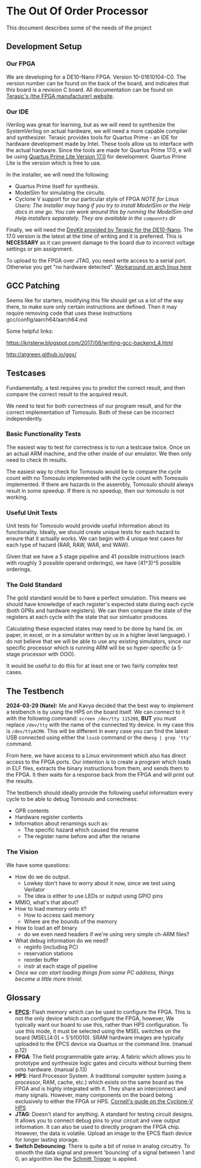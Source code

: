 # The Out Of Order Processor
This document describes some of the needs of the project

## Development Setup

### Our FPGA
We are developing for a DE10-Nano FPGA. Version 10-01610104-C0. The version number can be found on the back of the board, and indicates that this board is a revision C board. All documentation can be found on [Terasic's (the FPGA manufacturer) website](https://www.terasic.com.tw/cgi-bin/page/archive.pl?Language=English&CategoryNo=205&No=1046&PartNo=4#contents).

### Our IDE
iVerilog was great for learning, but as we will need to synthesize the SystemVerilog on actual hardware, we will need a more capable compiler and synthesizer. Terasic provides tools for Quartus Prime - an IDE for hardware development made by Intel. These tools allow us to interface with the actual hardware. Since the tools are made for Quartus Prime 17.0, e will be using [Quartus Prime Lite Version 17.0](https://www.intel.com/content/www/us/en/software-kit/669553/intel-quartus-prime-lite-edition-design-software-version-17-0-for-linux.html) for development. Quartus Prime Lite is the version which is free to use.

In the installer, we will need the following:
- Quartus Prime itself for synthesis.
- ModelSim for simulating the circuits.
- Cyclone V support for our particular style of FPGA
*NOTE for Linux Users: The installer may hang if you try to install ModelSim or the Help docs in one go. You can work around this by running the ModelSim and Help installers separately. They are available in the `componnts` dir*

Finally, we will need the [DevKit provided by Terasic for the DE10-Nano](https://www.intel.com/content/www/us/en/design-example/714622/cyclone-v-fpga-terasic-de10-nano-development-kit-baseline-pinout.html). The 17.0 version is the latest at the time of writing and it is preferred. This is **NECESSARY** as it can prevent damage to the board due to incorrect voltage settings or pin assignment.

To upload to the FPGA over JTAG, you need write access to a serial port. Otherwise you get "no hardware detected". [Workaround on arch linux here](https://wiki.archlinux.org/title/Intel_Quartus_Prime#USB-Blaster_not_working)

## GCC Patching

Seems like for starters, modifying this file should get us a lot of the way there, to make sure only certain instructions are defined. Then it may require removing code that uses these instructions
gcc/config/aarch64/aarch64.md

Some helpful links:

https://kristerw.blogspot.com/2017/08/writing-gcc-backend_4.html

http://atgreen.github.io/ggx/

## Testcases
Fundamentally, a test requires you to predict the correct result, and then compare the correct result to the acquired result.

We need to test for both correctness of our program result, and for the correct implementation of Tomosulo. Both of these can be incorrect independently.

### Basic Functionality Tests
The easiest way to test for correctness is to run a testcase twice. Once on an actual ARM machine, and the other inside of our emulator. We then only need to check th results.

The easiest way to check for Tomosulo would be to compare the cycle count with no Tomosulo implemented with the cycle count with Tomosulo implemented. If there are hazards in the assembly, Tomosulo should always result in some speedup. If there is no speedup, then our tomosulo is not working.

### Useful Unit Tests
Unit tests for Tomosulo would provide useful information about its functionality. Ideally, we should create unique tests for each hazard to ensure that it actually works. We can begin with 4 unique test cases for each type of hazard (RAR, RAW, WAR, and WAW).

Given that we have a 5 stage pipeline and 41 possible instructions (each with roughly 3 possible operand orderings), we have (41^3)^5 possible orderings. 

### The Gold Standard
The gold standard would be to have a perfect simulation. This means we should have knowledge of each register's expected state during each cycle (both GPRs and hardware registers). We can then compare the state of the registers at each cycle with the state that our simluator produces.

Calculating these expected states may need to be done by hand (ie. on paper, in excel, or in a simulator written by us in a higher level language). I do not believe that we will be able to use any existing simulators, since our specific processor which is running ARM will be so hyper-specific (a 5-stage processor with OOO).

It would be useful to do this for at least one or two fairly complex test cases.

## The Testbench
**2024-03-29 (Nate):** Me and Kavya decided that the best way to implement a testbench is by using the HPS on the board itself. We can connect to it with the following command: `screen /dev/tty 115200`, **BUT** you must replace `/dev/tty` with the name of the connected tty device. In my case this is `/dev/ttyACM0`. This will be different in every case you can find the latest USB connected using either the `lsusb` command or the `dmesg | grep 'tty'` command.

From here, we have access to a Linux environment which also has direct access to the FPGA ports. Our intention is to create a program which loads in ELF files, extracts the binary instructions from them, and sends them to the FPGA. It then waits for a response back from the FPGA and will print out the results.

The testbench should ideally provide the following useful information every cycle to be able to debug Tomosulo and correctness:
- GPR contents
- Hardware register contents
- Information about renamings such as:
  * The specific hazard which caused the rename
  * The register name before and after the rename

### The Vision
We have some questions:
- How do we do output.
  * Lowkey don't have to worry about it now, since we test using Verilator
  * The idea is either to use LEDs or output using GPIO pins
- MMIO, what's that about? 
- How to load memory onto it?
  * How to access said memory
  * Where are the bounds of the memory
- How to load an elf binary
  * do we even need headers if we're using very simple ch-ARM files?
- What debug information do we need?
  * reginfo (including PC)
  * reservation stations
  * reorder buffer
  * instr at each stage of pipeline
- *Once we can start loading things from some PC address, things become a little more trivial.*

## Glossary
- [**EPCS**](https://community.intel.com/t5/FPGA-Wiki/EPCS-Guide/ta-p/735919): Flash memory which can be used to configure the FPGA. This is not the only device which can configure the FPGA, however, We typically want our board to use this, rather than HPS configuration. To use this mode, it must be selected using the MSEL switches on the board (MSEL[4:0] = 5'b10010). SRAM hardware images are typically uploaded to the EPCS device via Quartus or the command line. (manual p.12)
- **FPGA**: The field programmable gate array. A fabric which allows you to prototype and synthesize logic gates and circuits without burning them onto hardware. (manual p.13)
- **HPS**: Hard Processor System. A traditional computer system (using a processor, RAM, cache, etc.) which exists on the same board as the FPGA and is highly integrated with it. They share an interconnect and many signals. However, many components on the board belong exclusively to either the FPGA or HPS. [Cornell's guide on the Cyclone-V HPS](https://people.ece.cornell.edu/land/courses/ece5760/DE1_SOC/HPS_INTRO_54001.pdf)
- **JTAG**: Doesn't stand for anything. A standard for testing circuit designs. It allows you to connect debug pins to your circuit and view output information. It can also be used to directly program the FPGA chip. However, the data is volatile. Upload an image to the EPCS flash device for longer lasting storage.
- **Switch Debouncing**: There is quite a bit of noise in analog circuitry. To smooth the data signal and prevent 'bouncing' of a signal between 1 and 0, an algorithm like the [Schmitt Trigger](https://en.wikipedia.org/wiki/Schmitt_trigger) is applied.
